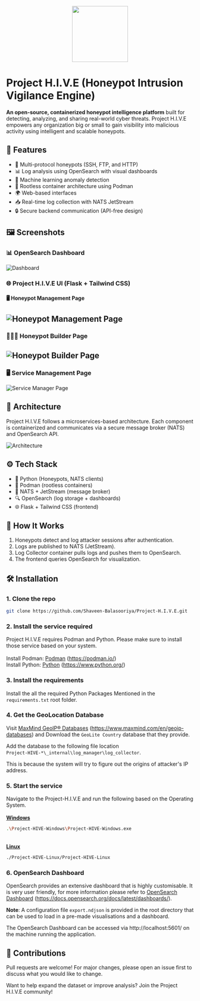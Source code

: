 <p align="center">
  <img src="frontend\static\assets\images\logo.svg" width="150"/>
</p>

# Project H.I.V.E (Honeypot Intrusion Vigilance Engine)

**An open-source, containerized honeypot intelligence platform** built for detecting, analyzing, and sharing real-world cyber threats. Project H.I.V.E empowers any organization big or small to gain visibility into malicious activity using intelligent and scalable honeypots.

## 🎯 Features

- 🚨 Multi-protocol honeypots (SSH, FTP, and HTTP)
- 📊 Log analysis using OpenSearch with visual dashboards
- 🧠 Machine learning anomaly detection
- 🔐 Rootless container architecture using Podman
- 🌍 Web-based interfaces
- 📥 Real-time log collection with NATS JetStream
- 🔒 Secure backend communication (API-free design)

## 🖼️ Screenshots

### 📊 OpenSearch Dashboard

![Dashboard](assets/OpenSearch_Dashboard.png)

### 🌐 Project H.I.V.E UI (Flask + Tailwind CSS)

#### 🖥️ Honeypot Management Page
![Honeypot Management Page](assets/Honeypot_Dashboard.jpeg)
-------------------------------

### 👷🏽‍♂️ Honeypot Builder Page
![Honeypot Builder Page](assets/Honeypot_Builder_Page.jpeg)
-------------------------------

### 🖥️ Service Management Page
![Service Manager Page](assets/Service_Manager.jpeg)

## 🚀 Architecture

Project H.I.V.E follows a microservices-based architecture. Each component is containerized and communicates via a secure message broker (NATS) and OpenSearch API.

![Architecture](assets/Architecture.png)

## ⚙️ Tech Stack

- 🐍 Python (Honeypots, NATS clients)
- 🐳 Podman (rootless containers)
- 📡 NATS + JetStream (message broker)
- 🔍 OpenSearch (log storage + dashboards)
- 🌐 Flask + Tailwind CSS (frontend)

## 📡 How It Works

1. Honeypots detect and log attacker sessions after authentication.
2. Logs are published to NATS (JetStream).
3. Log Collector container pulls logs and pushes them to OpenSearch.
4. The frontend queries OpenSearch for visualization.

## 🛠️ Installation

### 1. Clone the repo
```bash
git clone https://github.com/Shaveen-Balasooriya/Project-H.I.V.E.git
```

### 2. Install the service required
Project H.I.V.E requires Podman and Python. Please make sure to install those service based on your system. <br><br>
Install Podman: [Podman](https://podman.io/) (https://podman.io/)<br>
Install Python: [Python](https://www.python.org/) (https://www.python.org/)

### 3. Install the requirements
Install the all the required Python Packages Mentioned in the ```requirements.txt``` root folder.

### 4. Get the GeoLocation Database
Visit [MaxMind GeoIP® Databases](https://www.maxmind.com/en/geoip-databases) (https://www.maxmind.com/en/geoip-databases) and Download the ```GeoLite Country```	database that they provide.<br>

Add the database to the following file location<br>
```Project-HIVE-*\_internal\log_manager\log_collector```.

This is because the system will try to figure out the origins of attacker's IP address.

### 5. Start the service
Navigate to the Project-H.I.V.E and run the following based on the Operating System.<br><br>
<strong><u>Windows</u></strong>

```bash
.\Project-HIVE-Windows\Project-HIVE-Windows.exe
```
<br>
<strong><u>Linux</u></strong>

```bash
./Project-HIVE-Linux/Project-HIVE-Linux
```

### 6. OpenSearch Dashboard
OpenSearch provides an extensive dashboard that is highly customisable. It is very user friendly, for more information please refer to [OpenSearch Dashboard](https://docs.opensearch.org/docs/latest/dashboards/) (https://docs.opensearch.org/docs/latest/dashboards/). 

<b>Note</b>: A configuration file ```export.ndjson``` is provided in the root directory that can be used to load in a pre-made visualisations and a dashboard.

The OpenSearch Dashboard can be accessed via http://localhost:5601/ on the machine running the application. 

## 🤝 Contributions

Pull requests are welcome! For major changes, please open an issue first to discuss what you would like to change.

Want to help expand the dataset or improve analysis? Join the Project H.I.V.E community!

